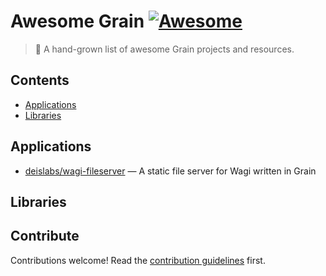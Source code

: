 # Awesome Grain [![Awesome](https://awesome.re/badge.svg)](https://awesome.re)

> 🌾 A hand-grown list of awesome Grain projects and resources.

## Contents

- [Applications](#applications)
- [Libraries](#libraries)

## Applications

- [deislabs/wagi-fileserver](https://github.com/deislabs/wagi-fileserver) — A static file server for Wagi written in Grain

## Libraries

## Contribute

Contributions welcome! Read the [contribution guidelines](CONTRIBUTING.md) first.
